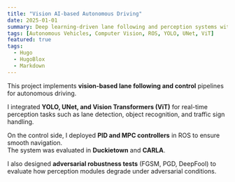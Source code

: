 ```yaml
---
title: "Vision AI-based Autonomous Driving"
date: 2025-01-01
summary: Deep learning-driven lane following and perception systems with adversarial robustness.
tags: [Autonomous Vehicles, Computer Vision, ROS, YOLO, UNet, ViT]
featured: true
tags:
  - Hugo
  - HugoBlox
  - Markdown
---
```

This project implements **vision-based lane following and control** pipelines for autonomous driving.  

I integrated **YOLO, UNet, and Vision Transformers (ViT)** for real-time perception tasks such as lane detection, object recognition, and traffic sign handling.  

On the control side, I deployed **PID and MPC controllers** in ROS to ensure smooth navigation.  
The system was evaluated in **Duckietown** and **CARLA**.  

I also designed **adversarial robustness tests** (FGSM, PGD, DeepFool) to evaluate how perception modules degrade under adversarial conditions.
